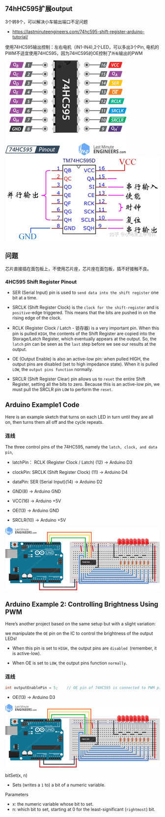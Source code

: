 ## 74hHC595扩展output

3个转8个，可以解决小车输出端口不足问题

*  https://lastminuteengineers.com/74hc595-shift-register-arduino-tutorial/

使用74HC595输出控制：左右电机（IN1-IN4),2个LED，可以多出3个Pin, 电机的PWM不适宜使用74HC595，因为74HC595的OE控制了`所有`输出的PWM


![](img/Pinout-74HC595-Shift-Register.png)
![](img/74hc595-chinese.jpg)

## 问题

芯片直接插在面包板上，不使用芯片座，芯片座在面包板，插不好接触不良。

### 4HC595 Shift Register Pinout

* SER (Serial Input) pin is used to `send data into the shift register` one bit at a time.

* SRCLK (Shift Register Clock) is the `clock for the shift-register` and is `positive`-edge triggered. This means that the bits are pushed in on the rising edge of the clock.

* RCLK (Register Clock / Latch - 锁存器) is a very important pin. When this pin is pulled `HIGH`, the contents of the Shift Register are copied into the Storage/Latch Register, which eventually appears at the output. So, the `latch` pin can be seen as the `last` step before we see our results at the output.

* OE (Output Enable) is also an active-low pin: when pulled HIGH, the output pins are disabled (set to high impedance state). When it is pulled `LOW`, the `output pins function` normally.

* SRCLR (Shift Register Clear) pin allows us to `reset` the entire Shift Register, setting all the bits to zero. Because this is an active-low pin, we must pull the SRCLR pin `LOW` to perform the `reset`.

## Arduino Example1  Code

Here is an example sketch that turns on each LED in turn until they are all on, then turns them all off and the cycle repeats.

### 连线

 The three control pins of the 74HC595, namely the `latch, clock, and data pin`, 

* latchPin： RCLK (Register Clock / Latch) (12) -> Arduino D3
* clockPin: SRCLK (Shift Register Clock) (11)    -> Arduino D4
* dataPin: SER (Serial Input)(14)  -> Arduino D2

* GND(8) -> Arduino GND
* VCC(16)  -> Arduino +5V
* OE(13)  -> Arduino GND
* SRCLR(10)  -> Arduino +5V

![](img/Arduino-Wiring-Fritzing-Connections-with-74HC595-Shift-Register.png)

## Arduino Example 2: Controlling Brightness Using PWM

Here’s another project based on the same setup but with a slight variation:

we manipulate the `OE` pin on the IC to control the brightness of the output LEDs!

* When this pin is set to `HIGH,` the output pins are `disabled `(remember, it is active-low). 

* When OE is set to `LOW`, the output pins function `normally`.

### 连线

```c
int outputEnablePin = 5;    // OE pin of 74HC595 is connected to PWM pin 5
```

* OE(13)  -> Arduino D3

![](img/Arduino-PWM-Brightness-Control-Wiring-Fritzing-Connections-with-74HC595-Shift-Register.png)


bitSet(x, n)

* Sets (writes a `1` to) a bit of a numeric variable.

Parameters
* x: the numeric variable whose bit to set.
* n: which bit to set, starting at 0 for the least-significant (`rightmost`) bit.

